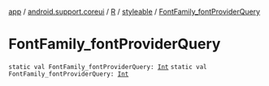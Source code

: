 [app](../../../index.md) / [android.support.coreui](../../index.md) / [R](../index.md) / [styleable](index.md) / [FontFamily_fontProviderQuery](.)

# FontFamily_fontProviderQuery

`static val FontFamily_fontProviderQuery: `[`Int`](https://kotlinlang.org/api/latest/jvm/stdlib/kotlin/-int/index.html)
`static val FontFamily_fontProviderQuery: `[`Int`](https://kotlinlang.org/api/latest/jvm/stdlib/kotlin/-int/index.html)